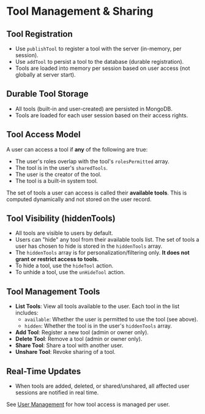 # Tool Management & Sharing

## Tool Registration

- Use `publishTool` to register a tool with the server (in-memory, per session).
- Use `addTool` to persist a tool to the database (durable registration).
- Tools are loaded into memory per session based on user access (not globally at server start).

## Durable Tool Storage

- All tools (built-in and user-created) are persisted in MongoDB.
- Tools are loaded for each user session based on their access rights.

## Tool Access Model

A user can access a tool if **any** of the following are true:

- The user's roles overlap with the tool's `rolesPermitted` array.
- The tool is in the user's `sharedTools`.
- The user is the creator of the tool.
- The tool is a built-in system tool.

The set of tools a user can access is called their **available tools**. This is computed dynamically and not stored on the user record.

## Tool Visibility (hiddenTools)

- All tools are visible to users by default.
- Users can "hide" any tool from their available tools list. The set of tools a user has chosen to hide is stored in the `hiddenTools` array.
- The `hiddenTools` array is for personalization/filtering only. **It does not grant or restrict access to tools.**
- To hide a tool, use the `hideTool` action.
- To unhide a tool, use the `unHideTool` action.

## Tool Management Tools

- **List Tools**: View all tools available to the user. Each tool in the list includes:
  - `available`: Whether the user is permitted to use the tool (see above).
  - `hidden`: Whether the tool is in the user's `hiddenTools` array.
- **Add Tool**: Register a new tool (admin or owner only).
- **Delete Tool**: Remove a tool (admin or owner only).
- **Share Tool**: Share a tool with another user.
- **Unshare Tool**: Revoke sharing of a tool.

## Real-Time Updates

- When tools are added, deleted, or shared/unshared, all affected user sessions are notified in real time.

See [User Management](./user-management.md) for how tool access is managed per user.
